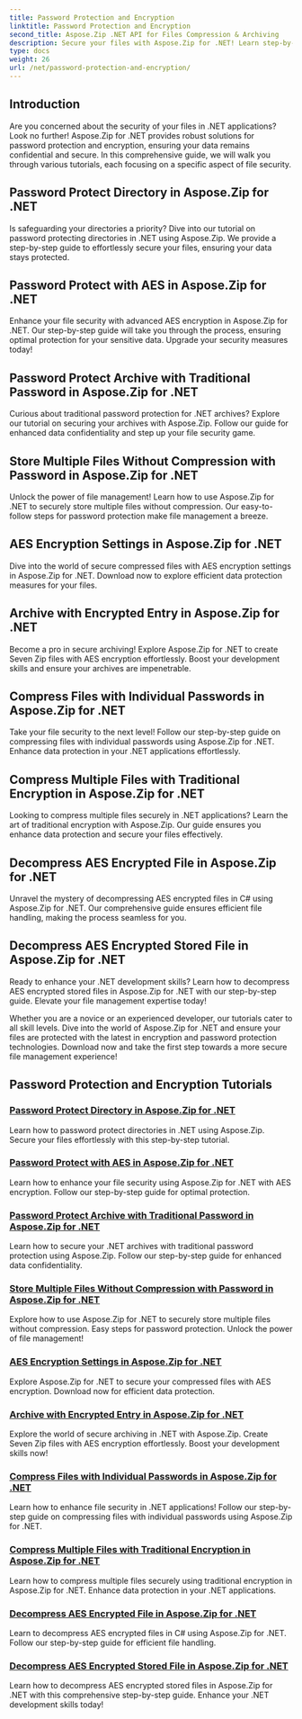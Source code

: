```yaml
---
title: Password Protection and Encryption
linktitle: Password Protection and Encryption
second_title: Aspose.Zip .NET API for Files Compression & Archiving
description: Secure your files with Aspose.Zip for .NET! Learn step-by-step tutorials on password protection and encryption, from AES to traditional methods. 
type: docs
weight: 26
url: /net/password-protection-and-encryption/
---
```


## Introduction

Are you concerned about the security of your files in .NET applications? Look no further! Aspose.Zip for .NET provides robust solutions for password protection and encryption, ensuring your data remains confidential and secure. In this comprehensive guide, we will walk you through various tutorials, each focusing on a specific aspect of file security.

## Password Protect Directory in Aspose.Zip for .NET

Is safeguarding your directories a priority? Dive into our tutorial on password protecting directories in .NET using Aspose.Zip. We provide a step-by-step guide to effortlessly secure your files, ensuring your data stays protected.

## Password Protect with AES in Aspose.Zip for .NET

Enhance your file security with advanced AES encryption in Aspose.Zip for .NET. Our step-by-step guide will take you through the process, ensuring optimal protection for your sensitive data. Upgrade your security measures today!

## Password Protect Archive with Traditional Password in Aspose.Zip for .NET

Curious about traditional password protection for .NET archives? Explore our tutorial on securing your archives with Aspose.Zip. Follow our guide for enhanced data confidentiality and step up your file security game.

## Store Multiple Files Without Compression with Password in Aspose.Zip for .NET

Unlock the power of file management! Learn how to use Aspose.Zip for .NET to securely store multiple files without compression. Our easy-to-follow steps for password protection make file management a breeze.

## AES Encryption Settings in Aspose.Zip for .NET

Dive into the world of secure compressed files with AES encryption settings in Aspose.Zip for .NET. Download now to explore efficient data protection measures for your files.

## Archive with Encrypted Entry in Aspose.Zip for .NET

Become a pro in secure archiving! Explore Aspose.Zip for .NET to create Seven Zip files with AES encryption effortlessly. Boost your development skills and ensure your archives are impenetrable.

## Compress Files with Individual Passwords in Aspose.Zip for .NET

Take your file security to the next level! Follow our step-by-step guide on compressing files with individual passwords using Aspose.Zip for .NET. Enhance data protection in your .NET applications effortlessly.

## Compress Multiple Files with Traditional Encryption in Aspose.Zip for .NET

Looking to compress multiple files securely in .NET applications? Learn the art of traditional encryption with Aspose.Zip. Our guide ensures you enhance data protection and secure your files effectively.

## Decompress AES Encrypted File in Aspose.Zip for .NET

Unravel the mystery of decompressing AES encrypted files in C# using Aspose.Zip for .NET. Our comprehensive guide ensures efficient file handling, making the process seamless for you.

## Decompress AES Encrypted Stored File in Aspose.Zip for .NET

Ready to enhance your .NET development skills? Learn how to decompress AES encrypted stored files in Aspose.Zip for .NET with our step-by-step guide. Elevate your file management expertise today!

Whether you are a novice or an experienced developer, our tutorials cater to all skill levels. Dive into the world of Aspose.Zip for .NET and ensure your files are protected with the latest in encryption and password protection technologies. Download now and take the first step towards a more secure file management experience!
## Password Protection and Encryption Tutorials
### [Password Protect Directory in Aspose.Zip for .NET](./password-protect-directory/)
Learn how to password protect directories in .NET using Aspose.Zip. Secure your files effortlessly with this step-by-step tutorial.
### [Password Protect with AES in Aspose.Zip for .NET](./password-protect-with-aes/)
Learn how to enhance your file security using Aspose.Zip for .NET with AES encryption. Follow our step-by-step guide for optimal protection.
### [Password Protect Archive with Traditional Password in Aspose.Zip for .NET](./password-protect-archive-traditional-password/)
Learn how to secure your .NET archives with traditional password protection using Aspose.Zip. Follow our step-by-step guide for enhanced data confidentiality.
### [Store Multiple Files Without Compression with Password in Aspose.Zip for .NET](./store-multiple-files-no-compression-password/)
Explore how to use Aspose.Zip for .NET to securely store multiple files without compression. Easy steps for password protection. Unlock the power of file management!
### [AES Encryption Settings in Aspose.Zip for .NET](./aes-encryption-settings/)
Explore Aspose.Zip for .NET to secure your compressed files with AES encryption. Download now for efficient data protection.
### [Archive with Encrypted Entry in Aspose.Zip for .NET](./archive-with-encrypted-entry/)
Explore the world of secure archiving in .NET with Aspose.Zip. Create Seven Zip files with AES encryption effortlessly. Boost your development skills now!
### [Compress Files with Individual Passwords in Aspose.Zip for .NET](./compress-files-individual-passwords/)
Learn how to enhance file security in .NET applications! Follow our step-by-step guide on compressing files with individual passwords using Aspose.Zip for .NET.
### [Compress Multiple Files with Traditional Encryption in Aspose.Zip for .NET](./compress-multiple-files-traditional-encryption/)
Learn how to compress multiple files securely using traditional encryption in Aspose.Zip for .NET. Enhance data protection in your .NET applications.
### [Decompress AES Encrypted File in Aspose.Zip for .NET](./decompress-aes-encrypted-file/)
Learn to decompress AES encrypted files in C# using Aspose.Zip for .NET. Follow our step-by-step guide for efficient file handling.
### [Decompress AES Encrypted Stored File in Aspose.Zip for .NET](./decompress-aes-encrypted-stored-file/)
Learn how to decompress AES encrypted stored files in Aspose.Zip for .NET with this comprehensive step-by-step guide. Enhance your .NET development skills today!